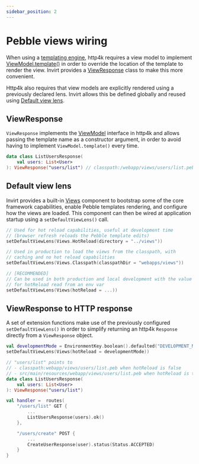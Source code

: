 ```yaml
---
sidebar_position: 2
---
```


# Pebble views wiring
When using a [templating engine](https://www.http4k.org/guide/howto/use_a_templating_engine/), http4k requires a view model
to implement [ViewModel.template()](https://www.http4k.org/api/org.http4k.template/-view-model/)
in order to override the location of the template to render the view. Invirt provides a [ViewResponse](#viewresponse) class
to make this more convenient.

Http4k also requires that view models are explicitly rendered using a previously declared lens. Invirt allows this be defined
globally and reused using [Default view lens](#default-view-lens).


## ViewResponse
`ViewResponse` implements the [ViewModel](https://www.http4k.org/api/org.http4k.template/-view-model/) interface
in http4k and allows passing the template name as a constructor argument, in order to avoid having
to implement `ViewModel.template()` every time.

```kotlin
data class ListUsersResponse(
    val users: List<User>
): ViewResponse("users/list") // classpath:/webapp/views/users/list.peb
```
## Default view lens
Invirt provides a built-in [Views](https://github.com/resoluteworks/invirt/blob/main/invirt-core/src/main/kotlin/invirt/http4k/views/views.kt#L23)
component to bootstrap some of the core framework capabilities, enable Pebble templates rendering, and configure how the views are loaded.
This component can then be wired at application startup using a `setDefaultViewLens()` call.

```kotlin
// Used for hot reload capabilities, useful at development time
// (browser refresh reloads the Pebble template edits)
setDefaultViewLens(Views.HotReload(directory = "../views"))

// Used in production to load the views from the classpath, with
// caching and no hot reload capabilities
setDefaultViewLens(Views.Classpath(classpathDir = "webapps/views"))

// [RECOMMENDED]
// Can be used in both production and local development with the value
// for hotReload read from an env var
setDefaultViewLens(Views(hotReload = ...))
```

## ViewResponse to HTTP response
A set of extension functions make use of the previously configured `setDefaultViewLens()` in order to simplify
returning an http4k `Response` directly from a `ViewResponse` object.

```kotlin
val developmentMode = EnvironmentKey.boolean().defaulted("DEVELOPMENT_MODE", false)(Environment.ENV)
setDefaultViewLens(Views(hotReload = developmentMode))

// "users/list" points to
// - classpath:webapp/views/users/list.peb when hotReload is false
// - src/main/resources/webapp/views/users/list.peb when hotReload is true
data class ListUsersResponse(
    val users: List<User>
): ViewResponse("users/list")

val handler =  routes(
    "/users/list" GET {
        ...
        ListUsersResponse(users).ok()
    },

    "/users/create" POST {
        ...
        CreateUserResponse(user).status(Status.ACCEPTED)
    }
}
```
